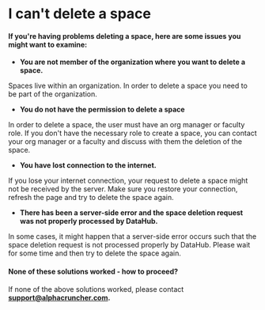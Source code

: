 # I can't delete a space

#### If you're having problems deleting a space, here are some issues you might want to examine:

* **You are not member of the organization where you want to delete a space.**

Spaces live within an organization. In order to delete a space you need to be part of the organization.

* **You do not have the permission to delete a space**

In order to delete a space, the user must have an org manager or faculty role. If you don't have the necessary role to create a space, you can contact your org manager or a faculty and discuss with them the deletion of the space.

* **You have lost connection to the internet.**

If you lose your internet connection, your request to delete a space might not be received by the server. Make sure you restore your connection, refresh the page and try to delete the space again.

* **There has been a server-side error and the space deletion request was not properly processed by DataHub.**

In some cases, it might happen that a server-side error occurs such that the space deletion request is not processed properly by DataHub. Please wait for some time and then try to delete the space again.

####  None of these solutions worked - how to proceed?

If none of the above solutions worked, please contact **support@alphacruncher.com.**


